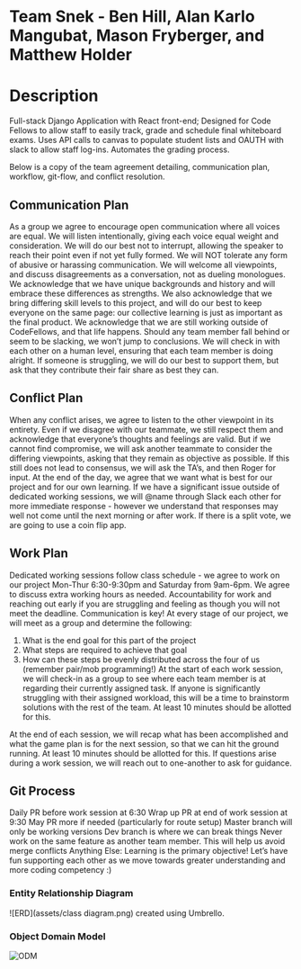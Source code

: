 # Team Snek - Ben Hill, Alan Karlo Mangubat, Mason Fryberger, and Matthew Holder

# Description
Full-stack Django Application with React front-end; Designed for Code Fellows to allow staff to easily track, grade and schedule final whiteboard exams. Uses API calls to canvas to populate student lists and OAUTH with slack to allow staff log-ins. Automates the grading process.

Below is a copy of the team agreement detailing, communication plan, workflow, git-flow, and conflict resolution.

## Communication Plan

As a group we agree to encourage open communication where all voices are equal. We will listen intentionally, giving each voice equal weight and consideration. We will do our best not to interrupt, allowing the speaker to reach their point even if not yet fully formed.
We will NOT tolerate any form of abusive or harassing communication. We will welcome all viewpoints, and discuss disagreements as a conversation, not as dueling monologues.
We acknowledge that we have unique backgrounds and history and will embrace these differences as strengths. We also acknowledge that we bring differing skill levels to this project, and will do our best to keep everyone on the same page: our collective learning is just as important as the final product.
We acknowledge that we are still working outside of CodeFellows, and that life happens. Should any team member fall behind or seem to be slacking, we won’t jump to conclusions. We will check in with each other on a human level, ensuring that each team member is doing alright. If someone is struggling, we will do our best to support them, but ask that they contribute their fair share as best they can.

## Conflict Plan

When any conflict arises, we agree to listen to the other viewpoint in its entirety. Even if we disagree with our teammate, we still respect them and acknowledge that everyone’s thoughts and feelings are valid. But if we cannot find compromise, we will ask another teammate to consider the differing viewpoints, asking that they remain as objective as possible. If this still does not lead to consensus, we will ask the TA’s, and then Roger for input. At the end of the day, we agree that we want what is best for our project and for our own learning.
If we have a significant issue outside of dedicated working sessions, we will @name through Slack each other for more immediate response - however we understand that responses may well not come until the next morning or after work.
If there is a split vote, we are going to use a coin flip app.

## Work Plan

Dedicated working sessions follow class schedule - we agree to work on our project Mon-Thur 6:30-9:30pm and Saturday from 9am-6pm. We agree to discuss extra working hours as needed.
Accountability for work and reaching out early if you are struggling and feeling as though you will not meet the deadline.
Communication is key! At every stage of our project, we will meet as a group and determine the following:

1. What is the end goal for this part of the project
2. What steps are required to achieve that goal
3. How can these steps be evenly distributed across the four of us (remember pair/mob programming!)
At the start of each work session, we will check-in as a group to see where each team member is at regarding their currently assigned task. If anyone is significantly struggling with their assigned workload, this will be a time to brainstorm solutions with the rest of the team. At least 10 minutes should be allotted for this.

At the end of each session, we will recap what has been accomplished and what the game plan is for the next session, so that we can hit the ground running. At least 10 minutes should be allotted for this.
If questions arise during a work session, we will reach out to one-another to ask for guidance.

## Git Process

Daily PR before work session at 6:30
Wrap up PR at end of work session at 9:30
May PR more if needed (particularly for route setup)
Master branch will only be working versions
Dev branch is where we can break things
Never work on the same feature as another team member. This will help us avoid merge conflicts
Anything Else:
Learning is the primary objective! Let’s have fun supporting each other as we move towards greater understanding and more coding competency :)

### Entity Relationship Diagram

![ERD](assets/class diagram.png)
created using Umbrello.

### Object Domain Model

![ODM](#)
